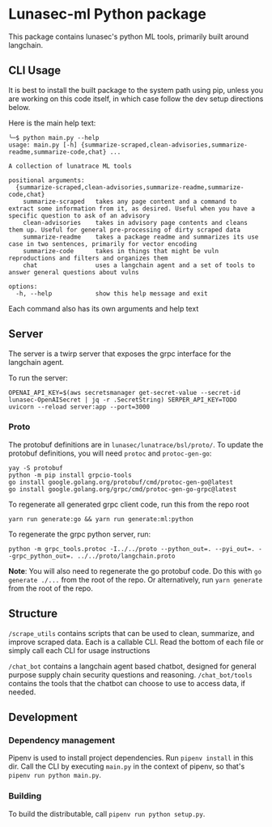 <!--
  ~ Copyright by LunaSec (owned by Refinery Labs, Inc)
  ~
  ~ Licensed under the Creative Commons Attribution-ShareAlike 4.0 International
  ~ (the "License"); you may not use this file except in compliance with the
  ~ License. You may obtain a copy of the License at
  ~
  ~ https://creativecommons.org/licenses/by-sa/4.0/legalcode
  ~
  ~ See the License for the specific language governing permissions and
  ~ limitations under the License.
  ~
-->
# Lunasec-ml Python package

This package contains lunasec's python ML tools, primarily built around langchain. 

## CLI Usage
It is best to install the built package to the system path using pip, unless you are working on this code itself, in which case
follow the dev setup directions below.

Here is the main help text:
```shell
╰─$ python main.py --help     
usage: main.py [-h] {summarize-scraped,clean-advisories,summarize-readme,summarize-code,chat} ...

A collection of lunatrace ML tools

positional arguments:
  {summarize-scraped,clean-advisories,summarize-readme,summarize-code,chat}
    summarize-scraped   takes any page content and a command to extract some information from it, as desired. Useful when you have a specific question to ask of an advisory
    clean-advisories    takes in advisory page contents and cleans them up. Useful for general pre-processing of dirty scraped data
    summarize-readme    takes a package readme and summarizes its use case in two sentences, primarily for vector encoding
    summarize-code      takes in things that might be vuln reproductions and filters and organizes them
    chat                uses a langchain agent and a set of tools to answer general questions about vulns

options:
  -h, --help            show this help message and exit

```

Each command also has its own arguments and help text

## Server

The server is a twirp server that exposes the grpc interface for the langchain agent.

To run the server:
```shell
OPENAI_API_KEY=$(aws secretsmanager get-secret-value --secret-id lunasec-OpenAISecret | jq -r .SecretString) SERPER_API_KEY=TODO uvicorn --reload server:app --port=3000
```

### Proto
The protobuf definitions are in `lunasec/lunatrace/bsl/proto/`. To update the protobuf definitions, you will need `protoc` and `protoc-gen-go`:

```shell
yay -S protobuf
python -m pip install grpcio-tools
go install google.golang.org/protobuf/cmd/protoc-gen-go@latest
go install google.golang.org/grpc/cmd/protoc-gen-go-grpc@latest
```

To regenerate all generated grpc client code, run this from the repo root
```shell
yarn run generate:go && yarn run generate:ml:python
```
To regenerate the grpc python server, run:
```
python -m grpc_tools.protoc -I../../proto --python_out=. --pyi_out=. --grpc_python_out=. ../../proto/langchain.proto
```

**Note**: You will also need to regenerate the go protobuf code. Do this with `go generate ./...` from the root of the repo. Or alternatively, run `yarn generate` from the root of the repo.

## Structure

`/scrape_utils` contains scripts that can be used to clean, summarize, and improve scraped data. Each is a callable CLI. Read the bottom of each file 
or simply call each CLI for usage instructions

`/chat_bot` contains a langchain agent based chatbot, designed for general purpose supply chain security questions and reasoning. `/chat_bot/tools` 
contains the tools that the chatbot can choose to use to access data, if needed.


## Development


### Dependency management
Pipenv is used to install project dependencies. Run `pipenv install` in this dir. Call the CLI by executing `main.py` in the context of pipenv,
so that's `pipenv run python main.py`.

### Building
To build the distributable, call `pipenv run python setup.py`.
